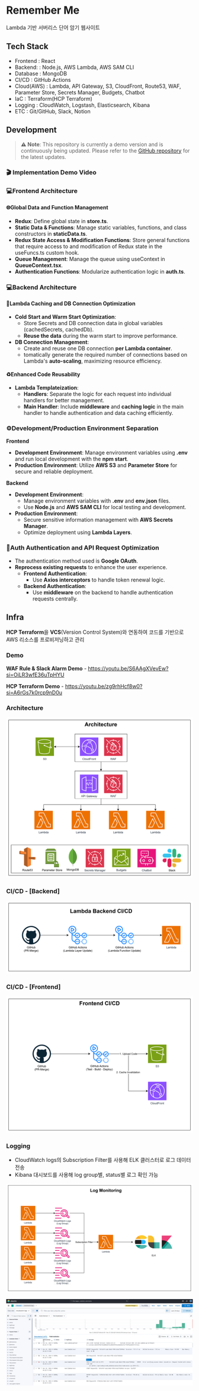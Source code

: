 # Remember Me

Lambda 기반 서버리스 단어 암기 웹사이트

## Tech Stack

- Frontend   : React
- Backend:   : Node.js, AWS Lambda, AWS SAM CLI
- Database   : MongoDB
- CI/CD      : GitHub Actions
- Cloud(AWS) : Lambda, API Gateway, S3, CloudFront, Route53, WAF, Parameter Store, Secrets Manager, Budgets, Chatbot
- IaC        : Terraform(HCP Terraform)
- Logging    : CloudWatch, Logstash, Elasticsearch, Kibana
- ETC        : Git/GitHub, Slack, Notion

## Development

> **⚠️ Note**: This repository is currently a demo version and is continuously being updated. Please refer to the [GitHub repository](https://github.com/nurdworker/rememberme) for the latest updates. 

### 🎬 Implementation Demo Video
  
### 💻Frontend Architecture
#### 🌐Global Data and Function Management
- **Redux**: Define global state in **store.ts**.
- **Static Data & Functions**: Manage static variables, functions, and class constructors in **staticData.ts**.
- **Redux State Access & Modification Functions**: Store general functions that require access to and modification of Redux state in the useFuncs.ts custom hook.
- **Queue Management**: Manage the queue using useContext in **QueueContext.tsx**.
- **Authentication Functions**: Modularize authentication logic in **auth.ts**.

### 💻Backend Architecture
#### 💾Lambda Caching and DB Connection Optimization
- **Cold Start and Warm Start Optimization**:
  - Store Secrets and DB connection data in global variables (cachedSecrets, cachedDb).
  - **Reuse the data** during the warm start to improve performance.
- **DB Connection Management**:
  - Create and reuse one DB connection **per Lambda container**.
  - tomatically generate the required number of connections based on Lambda's **auto-scaling**, maximizing resource efficiency.
#### ♻️Enhanced Code Reusability
  - **Lambda Templateization**:
    - **Handlers**: Separate the logic for each request into individual handlers for better management.
    - **Main Handler**: Include **middleware** and **caching logic** in the main handler to handle authentication and data caching efficiently.

### ⚙️Development/Production Environment Separation
**Frontend**
- **Development Environment**: Manage environment variables using **.env** and run local development with the **npm start**.
- **Production Environment**: Utilize **AWS S3** and **Parameter Store** for secure and reliable deployment.

**Backend**
- **Development Environment**:
  - Manage environment variables with **.env** and **env.json** files.
  - Use **Node.js** and **AWS SAM CLI** for local testing and development.
- **Production Environment**:
  - Secure sensitive information management with **AWS Secrets Manager**.
  - Optimize deployment using **Lambda Layers**.
 
### 🔑Auth Authentication and API Request Optimization
- The authentication method used is **Google OAuth**.
- **Reprocess existing requests** to enhance the user experience. 
  - **Frontend Authentication**:
    - Use **Axios interceptors** to handle token renewal logic.
  - **Backend Authentication**:
    - Use **middleware** on the backend to handle authentication requests centrally.




## Infra

**HCP Terraform**을 **VCS**(Version Control System)와 연동하여 코드를 기반으로 AWS 리소스를 프로비저닝하고 관리

### Demo

**WAF Rule & Slack Alarm Demo** - <https://youtu.be/S6AAgXVevEw?si=OiLR3wfE36uTpHYU>

**HCP Terraform Demo** - <https://youtu.be/zg9rhHcf8w0?si=A6rGs7k0rcp9nD0u>

### Architecture

![Architecture](/assets/img/architecture.png)

### CI/CD - [Backend]

![Backend CI/CD](/assets/img/backend_ci_cd.png)

### CI/CD - [Frontend]

![Frontend CI/CD](/assets/img/frontend_ci_cd.png)

### Logging

- CloudWatch logs의 Subscription Filter를 사용해 ELK 클러스터로 로그 데이터 전송
- Kibana 대시보드를 사용해 log group별, status별 로그 확인 가능

![Logging Workflow](/assets/img/log_monitoring.png)

![Kibana Dashboard](/assets/img/kibana_dashboard.png)
